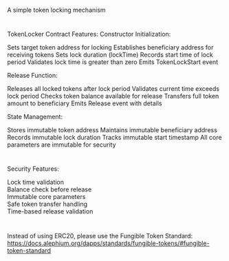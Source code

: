 A simple token locking mechanism

#
TokenLocker Contract Features:
Constructor Initialization:

Sets target token address for locking
Establishes beneficiary address for receiving tokens
Sets lock duration (lockTime)
Records start time of lock period
Validates lock time is greater than zero
Emits TokenLockStart event

Release Function:

Releases all locked tokens after lock period
Validates current time exceeds lock period
Checks token balance available for release
Transfers full token amount to beneficiary
Emits Release event with details


State Management:

Stores immutable token address
Maintains immutable beneficiary address
Records immutable lock duration
Tracks immutable start timestamp
All core parameters are immutable for security

#
Security Features:

Lock time validation  
Balance check before release  
Immutable core parameters  
Safe token transfer handling  
Time-based release validation  

#
Instead of using ERC20, please use the Fungible Token Standard: https://docs.alephium.org/dapps/standards/fungible-tokens/#fungible-token-standard